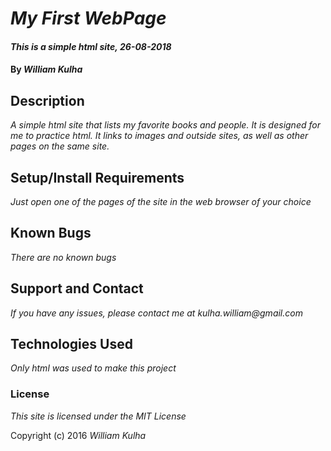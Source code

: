 # _My First WebPage_

#### _This is a simple html site, 26-08-2018_

#### By _William Kulha_

## Description

_A simple html site that lists my favorite books and people. It is designed
for me to practice html. It links to images and outside sites, as well as other
pages on the same site._

## Setup/Install Requirements

*_Just open one of the pages of the site in the web browser of your choice_*

## Known Bugs

_There are no known bugs_

## Support and Contact

_If you have any issues, please contact me at kulha.william@gmail.com_

## Technologies Used

_Only html was used to make this project_

### License

*This site is licensed under the MIT License*

Copyright (c) 2016 _William Kulha_
